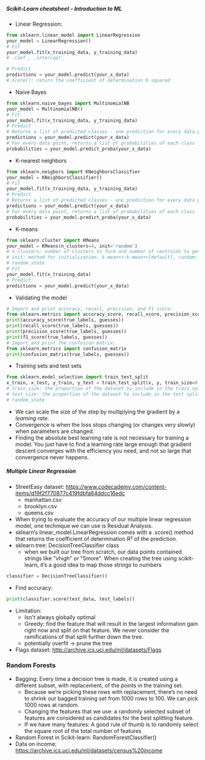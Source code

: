 ##### Scikit-Learn cheatsheet - Introduction to ML
- Linear Regression:
```py
from sklearn.linear_model import LinearRegression
your_model = LinearRegression()
# Fit
your_model.fit(x_training_data, y_training_data)
# .coef_, .intercept_

# Predict
predictions = your_model.predict(your_x_data)
#.score(): return the coefficient of determination R squared
```
- Naive Bayes
```py
from sklearn.naive_bayes import MultinomialNB
your_model = MultinomialNB()
# Fit
your_model.fit(x_training_data, y_training_data)
# Predict
# Returns a list of predicted classes - one prediction for every data point
predictions = your_model.predict(your_x_data)
# For every data point, returns a list of probabilities of each class
probabilities = your_model.predict_proba(your_x_data)
```
- K-nearest neighbors
```py
from sklearn.neigbors import KNeighborsClassifier
your_model = KNeighborsClassifier()
# Fit
your_model.fit(x_training_data, y_training_data)
# Predict
# Returns a list of predicted classes - one prediction for every data point
predictions = your_model.predict(your_x_data)
# For every data point, returns a list of probabilities of each class
probabilities = your_model.predict_proba(your_x_data)
```
- K-means
```py
from sklearn.cluster import KMeans
your_model = KMeans(n_clusters=4, init='random')
# n_clusters: number of clusters to form and number of centroids to generate
# init: method for initialization. k-mean++:k-mean++[default], random: k-means
# random_state
# Fit
your_model.fit(x_training_data)
# Predict:
predictions = your_model.predict(your_x_data)
```
- Validating the model
```py
# Import and print accuracy, recall, precision, and F1 score:
from sklearn.metrics import accuracy_score, recall_score, precision_score, f1_score
print(accuracy_score(true_labels, guesses))
print(recall_score(true_labels, guesses))
print(precision_score(true_labels, guesses))
print(f1_score(true_labels, guesses))
# Import and print the confusion matrix:
from sklearn.metrics import confusion_matrix
print(confusion_matrix(true_labels, guesses))
```
- Training sets and test sets
```py
from sklearn.model_selection import train_test_split
x_train, x_test, y_train, y_test = train_test_split(x, y, train_size=0.8, test_size=0.2)
# train_size: the proportion of the dataset to include in the train split
# test_size: the proportion of the dataset to include in the test split
# random_state
```
- We can scale the size of the step by multiplying the gradient by a *learning rate*.
- Convergence is when the loss stops changing (or changes very slowly) when parameters are changed.
- Finding the absolute best learning rate is not necessary for training a model. You just have to find a learning rate large enough that gradient descent converges with the efficiency you need, and not so large that convergence never happens.

##### Multiple Linear Regression
- StreetEasy dataset: https://www.codecademy.com/content-items/d19f2f770877c419fdbfa64ddcc16edc
    - manhattan.csv
    - brooklyn.csv
    - queens.csv
- When trying to evaluate the accuracy of our multiple linear regression model, one technique we can use is Residual Analysis.
- sklearn‘s linear_model.LinearRegression comes with a .score() method that returns the coefficient of determination R² of the prediction. 
- sklearn.tree: DecisionTreeClassifier class
    - when we built our tree from scratch, our data points contained strings like "vhigh" or "5more". When creating the tree using scikit-learn, it’s a good idea to map those strings to numbers
```py
classifier = DecisionTreeClassifier()
```
- Find accuracy:
```py
print(classifier.score(test_data, test_labels))
```
- Limitation:
    - Isn't always globally optimal
    - Greedy:  find the feature that will result in the largest information gain right now and split on that feature. We never consider the ramifications of that split further down the tree. 
    - potentially overfit -> prune the tree
- Flags dataset: http://archive.ics.uci.edu/ml/datasets/Flags

### Random Forests
- Bagging: Every time a decision tree is made, it is created using a different subset, with replacement, of the points in the training set. 
    - Because we’re picking these rows with replacement, there’s no need to shrink our bagged training set from 1000 rows to 100. We can pick 1000 rows at random. 
    - Changing the features that we use: a randomly selected subset of features are considered as candidates for the best splitting feature.
    - If we have many features: A good rule of thumb is to randomly select the square root of the total number of features
- Random Forest in Scikit-learn: RandomForestClassifier()
- Data on income: https://archive.ics.uci.edu/ml/datasets/census%20income